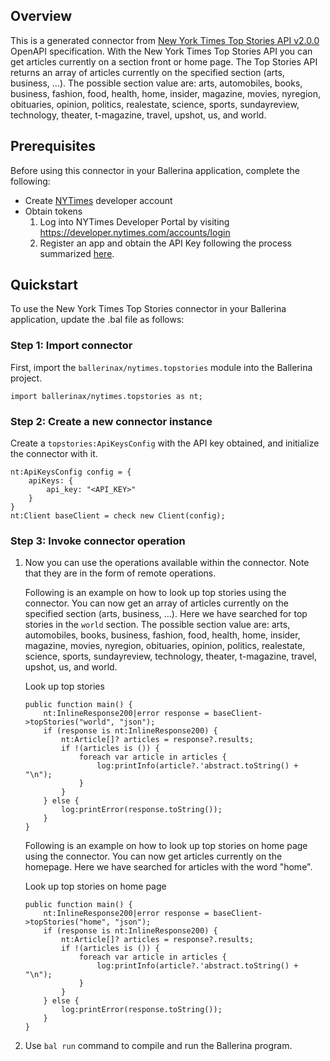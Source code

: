 ## Overview
This is a generated connector from [New York Times Top Stories API v2.0.0](https://developer.nytimes.com/docs/top-stories-product/1/overview) OpenAPI specification. 
With the New York Times Top Stories API you can get articles currently on a section front or home page. The Top Stories API returns an array of articles currently on the specified section (arts, business, ...). 
The possible section value are: arts, automobiles, books, business, fashion, food, health, home, insider, magazine, movies, nyregion, obituaries, opinion, politics, realestate, science, sports, sundayreview, technology, theater, t-magazine, travel, upshot, us, and world.

## Prerequisites

Before using this connector in your Ballerina application, complete the following:

* Create [NYTimes](https://developer.nytimes.com/accounts/login) developer account
* Obtain tokens
    1. Log into NYTimes Developer Portal by visiting https://developer.nytimes.com/accounts/login
    2. Register an app and obtain the API Key following the process summarized [here](https://developer.nytimes.com/get-started).
 
## Quickstart

To use the New York Times Top Stories connector in your Ballerina application, update the .bal file as follows:

### Step 1: Import connector
First, import the `ballerinax/nytimes.topstories` module into the Ballerina project.
```ballerina
import ballerinax/nytimes.topstories as nt;
```

### Step 2: Create a new connector instance
Create a `topstories:ApiKeysConfig` with the API key obtained, and initialize the connector with it.
```ballerina
nt:ApiKeysConfig config = {
    apiKeys: {
        api_key: "<API_KEY>"
    }
}
nt:Client baseClient = check new Client(config);
```

### Step 3: Invoke connector operation
1. Now you can use the operations available within the connector. Note that they are in the form of remote operations.

    Following is an example on how to look up top stories using the connector. You can now get an array of articles currently on the specified section (arts, business, ...). Here we have searched for top stories in the `world` section. The possible section value are: arts, automobiles, books, business, fashion, food, health, home, insider, magazine, movies, nyregion, obituaries, opinion, politics, realestate, science, sports, sundayreview, technology, theater, t-magazine, travel, upshot, us, and world.

    Look up top stories

    ```ballerina
    public function main() {
        nt:InlineResponse200|error response = baseClient->topStories("world", "json");
        if (response is nt:InlineResponse200) {
            nt:Article[]? articles = response?.results;
            if !(articles is ()) {
                foreach var article in articles {
                    log:printInfo(article?.'abstract.toString() + "\n");
                }
            }
        } else {
            log:printError(response.toString());
        }
    }
    ``` 
    
    Following is an example on how to look up top stories on home page using the connector. You can now get articles currently on the homepage. Here we have searched for articles with the word "home".

    Look up top stories on home page

    ```ballerina
    public function main() {
        nt:InlineResponse200|error response = baseClient->topStories("home", "json");
        if (response is nt:InlineResponse200) {
            nt:Article[]? articles = response?.results;
            if !(articles is ()) {
                foreach var article in articles {
                    log:printInfo(article?.'abstract.toString() + "\n");
                }
            }
        } else {
            log:printError(response.toString());
        }
    }
    ``` 

2. Use `bal run` command to compile and run the Ballerina program. 

